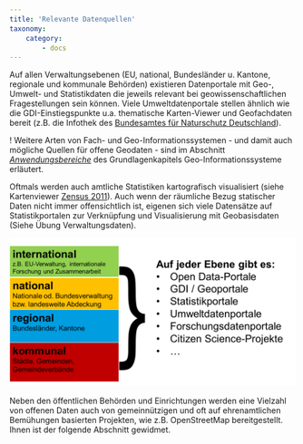 ```yaml
---
title: 'Relevante Datenquellen'
taxonomy:
    category:
        - docs
---
```


Auf allen Verwaltungsebenen (EU, national, Bundesländer u. Kantone, regionale und kommunale Behörden) existieren Datenportale mit Geo-, Umwelt- und Statistikdaten die jeweils relevant bei geowissenschaftlichen Fragestellungen sein können. Viele Umweltdatenportale stellen ähnlich wie die GDI-Einstiegspunkte u.a. thematische Karten-Viewer und Geofachdaten bereit (z.B. die Infothek des [Bundesamtes für Naturschutz Deutschland](https://www.bfn.de/infothek/)).

! Weitere Arten von Fach- und Geo-Informationssystemen - und damit auch mögliche Quellen für offene Geodaten - sind im Abschnitt [*Anwendungsbereiche*](/gis/vorlesung/anwendungsbereiche) des Grundlagenkapitels Geo-Informationssysteme erläutert.

Oftmals werden auch amtliche Statistiken kartografisch visualisiert (siehe Kartenviewer [Zensus 2011](https://ergebnisse.zensus2011.de/#MapContent:00,D1,,)). Auch wenn der räumliche Bezug statischer Daten nicht immer offensichtlich ist, eigenen sich viele Datensätze auf Statistikportalen zur Verknüpfung und Visualisierung mit Geobasisdaten (Siehe Übung Verwaltungsdaten).

![Schaubild Datenquellen](../schaubild_datenrecherche.png?width=600px)

Neben den öffentlichen Behörden und Einrichtungen werden eine Vielzahl von offenen Daten auch von gemeinnützigen und oft auf ehrenamtlichen Bemühungen basierten Projekten, wie z.B. OpenStreetMap bereitgestellt. Ihnen ist der folgende Abschnitt gewidmet.
